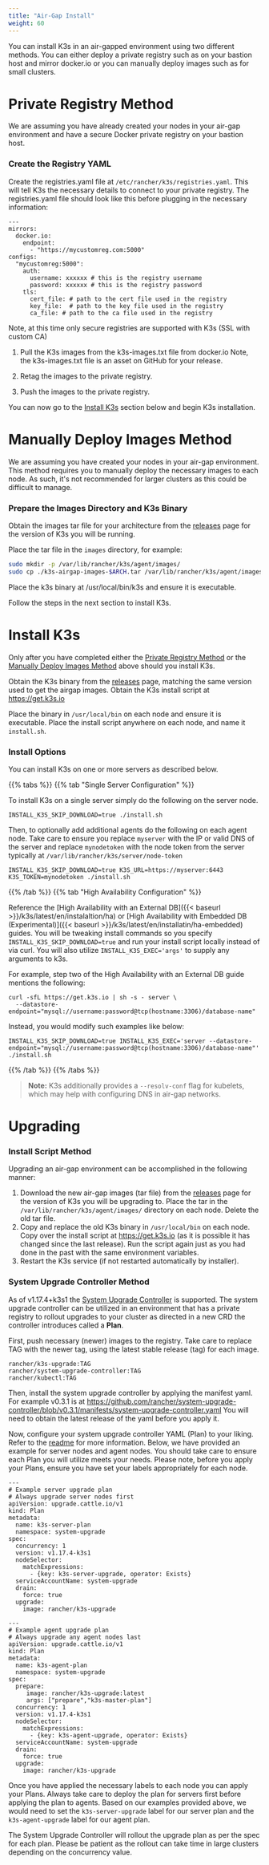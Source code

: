 ```yaml
---
title: "Air-Gap Install"
weight: 60
---
```


You can install K3s in an air-gapped environment using two different methods. You can either deploy a private registry such as on your bastion host and mirror docker.io or you can manually deploy images such as for small clusters.

# Private Registry Method

We are assuming you have already created your nodes in your air-gap environment and have a secure Docker private registry on your bastion host.

### Create the Registry YAML
Create the registries.yaml file at `/etc/rancher/k3s/registries.yaml`. This will tell K3s the necessary details to connect to your private registry.
The registries.yaml file should look like this before plugging in the necessary information:

```
---
mirrors:
  docker.io:
    endpoint:
      - "https://mycustomreg.com:5000"
configs:
  "mycustomreg:5000":
    auth:
      username: xxxxxx # this is the registry username
      password: xxxxxx # this is the registry password
    tls:
      cert_file: # path to the cert file used in the registry
      key_file:  # path to the key file used in the registry
      ca_file: # path to the ca file used in the registry
```

Note, at this time only secure registries are supported with K3s (SSL with custom CA)

1. Pull the K3s images from the k3s-images.txt file from docker.io
 Note, the k3s-images.txt file is an asset on GitHub for your release.

2. Retag the images to the private registry.

3. Push the images to the private registry.

You can now go to the [Install K3s](install-k3s) section below and begin K3s installation.


# Manually Deploy Images Method

We are assuming you have created your nodes in your air-gap environment.
This method requires you to manually deploy the necessary images to each node. As such, it's not recommended for larger clusters as this could be difficult to manage.

### Prepare the Images Directory and K3s Binary
Obtain the images tar file for your architecture from the [releases](https://github.com/rancher/k3s/releases) page for the version of K3s you will be running.

Place the tar file in the `images` directory, for example:

```sh
sudo mkdir -p /var/lib/rancher/k3s/agent/images/
sudo cp ./k3s-airgap-images-$ARCH.tar /var/lib/rancher/k3s/agent/images/
```

Place the k3s binary at /usr/local/bin/k3s and ensure it is executable.

Follow the steps in the next section to install K3s.

# Install K3s

Only after you have completed either the [Private Registry Method](private-registry-method) or the [Manually Deploy Images Method](manually-deploy-images-method) above should you install K3s.

Obtain the K3s binary from the [releases](https://github.com/rancher/k3s/releases) page, matching the same version used to get the airgap images.
Obtain the K3s install script at https://get.k3s.io

Place the binary in `/usr/local/bin` on each node and ensure it is executable.
Place the install script anywhere on each node, and name it `install.sh`.


### Install Options
You can install K3s on one or more servers as described below.

{{% tabs %}}
{{% tab "Single Server Configuration" %}}

To install K3s on a single server simply do the following on the server node.

```
INSTALL_K3S_SKIP_DOWNLOAD=true ./install.sh
```

Then, to optionally add additional agents do the following on each agent node. Take care to ensure you replace `myserver` with the IP or valid DNS of the server and replace `mynodetoken` with the node token from the server typically at `/var/lib/rancher/k3s/server/node-token`

```
INSTALL_K3S_SKIP_DOWNLOAD=true K3S_URL=https://myserver:6443 K3S_TOKEN=mynodetoken ./install.sh
```

{{% /tab %}}
{{% tab "High Availability Configuration" %}}

Reference the [High Availability with an External DB]({{< baseurl >}}/k3s/latest/en/instalaltion/ha) or [High Availability with Embedded DB (Experimental)]({{< baseurl >}}/k3s/latest/en/installatin/ha-embedded) guides. You will be tweaking install commands so you specify `INSTALL_K3S_SKIP_DOWNLOAD=true` and run your install script locally instead of via curl. You will also utilize `INSTALL_K3S_EXEC='args'` to supply any arguments to k3s.

For example, step two of the High Availability with an External DB guide mentions the following:

```
curl -sfL https://get.k3s.io | sh -s - server \
  --datastore-endpoint="mysql://username:password@tcp(hostname:3306)/database-name"
```

Instead, you would modify such examples like below:

```
INSTALL_K3S_SKIP_DOWNLOAD=true INSTALL_K3S_EXEC='server --datastore-endpoint="mysql://username:password@tcp(hostname:3306)/database-name"' ./install.sh
```

{{% /tab %}}
{{% /tabs %}}

>**Note:** K3s additionally provides a `--resolv-conf` flag for kubelets, which may help with configuring DNS in air-gap networks.

# Upgrading

### Install Script Method

Upgrading an air-gap environment can be accomplished in the following manner:

1. Download the new air-gap images (tar file) from the [releases](https://github.com/rancher/k3s/releases) page for the version of K3s you will be upgrading to. Place the tar in the `/var/lib/rancher/k3s/agent/images/` directory on each
node. Delete the old tar file.
2. Copy and replace the old K3s binary in `/usr/local/bin` on each node. Copy over the install script at https://get.k3s.io (as it is possible it has changed since the last release). Run the script again just as you had done in the past
with the same environment variables.
3. Restart the K3s service (if not restarted automatically by installer).


### System Upgrade Controller Method

As of v1.17.4+k3s1 the [System Upgrade Controller](https://github.com/rancher/system-upgrade-controller/blob/master/README.md) is supported. The system upgrade controller can be utilized in an environment that has a private registry to rollout upgrades to your cluster as directed in a new CRD the controller introduces called a **Plan**. 

First, push necessary (newer) images to the registry. Take care to replace TAG with the newer tag, using the latest stable release (tag) for each image.

```
rancher/k3s-upgrade:TAG
rancher/system-upgrade-controller:TAG
rancher/kubectl:TAG
```

Then, install the system upgrade controller by applying the manifest yaml. For example v0.3.1 is at https://github.com/rancher/system-upgrade-controller/blob/v0.3.1/manifests/system-upgrade-controller.yaml 
You will need to obtain the latest release of the yaml before you apply it.

Now, configure your system upgrade controller YAML (Plan) to your liking. Refer to the [readme](https://github.com/rancher/system-upgrade-controller/blob/master/README.md) for more information.
Below, we have provided an example for server nodes and agent nodes. You should take care to ensure each Plan you will utilize meets your needs. Please note, before you apply your Plans, ensure you have set your labels appropriately for each node.

```
---
# Example server upgrade plan
# Always upgrade server nodes first
apiVersion: upgrade.cattle.io/v1
kind: Plan
metadata:
  name: k3s-server-plan
  namespace: system-upgrade
spec:
  concurrency: 1
  version: v1.17.4-k3s1
  nodeSelector:
    matchExpressions:
      - {key: k3s-server-upgrade, operator: Exists}
  serviceAccountName: system-upgrade
  drain:
    force: true
  upgrade:
    image: rancher/k3s-upgrade
```

```
---
# Example agent upgrade plan
# Always upgrade any agent nodes last
apiVersion: upgrade.cattle.io/v1
kind: Plan
metadata:
  name: k3s-agent-plan
  namespace: system-upgrade
spec:
  prepare:
     image: rancher/k3s-upgrade:latest
     args: ["prepare","k3s-master-plan"]
  concurrency: 1
  version: v1.17.4-k3s1
  nodeSelector:
    matchExpressions:
      - {key: k3s-agent-upgrade, operator: Exists}
  serviceAccountName: system-upgrade
  drain:
    force: true
  upgrade:
    image: rancher/k3s-upgrade
```

Once you have applied the necessary labels to each node you can apply your Plans. Always take care to deploy the plan for servers first before applying the plan to agents.
Based on our examples provided above, we would need to set the `k3s-server-upgrade` label for our server plan and the `k3s-agent-upgrade` label for our agent plan.

The System Upgrade Controller will rollout the upgrade plan as per the spec for each plan. Please be patient as the rollout can take time in large clusters depending on the concurrency value.

